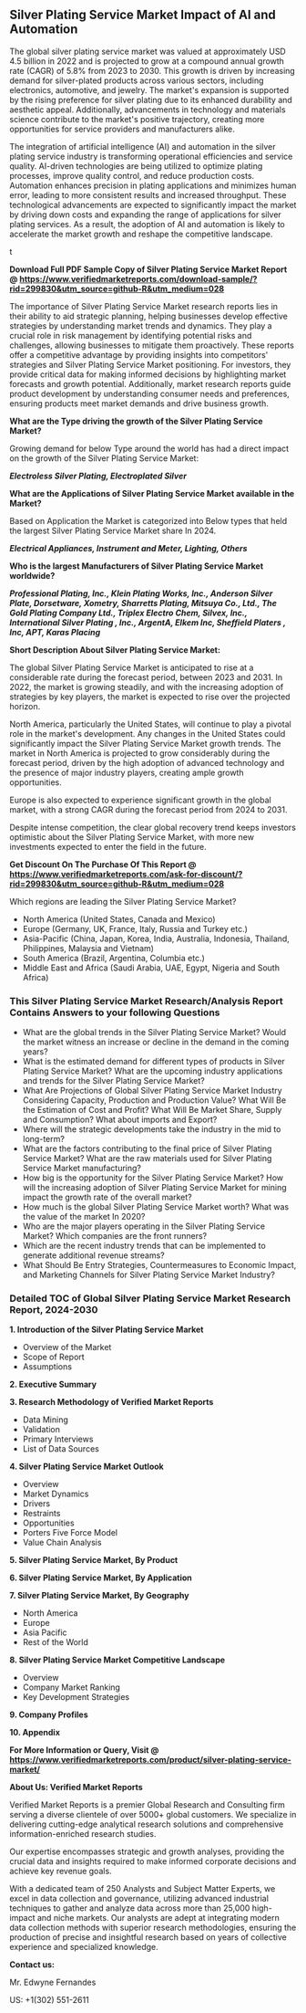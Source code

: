 <h2>Silver Plating Service Market Impact of AI and Automation</h2><p>The global silver plating service market was valued at approximately USD 4.5 billion in 2022 and is projected to grow at a compound annual growth rate (CAGR) of 5.8% from 2023 to 2030. This growth is driven by increasing demand for silver-plated products across various sectors, including electronics, automotive, and jewelry. The market's expansion is supported by the rising preference for silver plating due to its enhanced durability and aesthetic appeal. Additionally, advancements in technology and materials science contribute to the market's positive trajectory, creating more opportunities for service providers and manufacturers alike.</p><p>The integration of artificial intelligence (AI) and automation in the silver plating service industry is transforming operational efficiencies and service quality. AI-driven technologies are being utilized to optimize plating processes, improve quality control, and reduce production costs. Automation enhances precision in plating applications and minimizes human error, leading to more consistent results and increased throughput. These technological advancements are expected to significantly impact the market by driving down costs and expanding the range of applications for silver plating services. As a result, the adoption of AI and automation is likely to accelerate the market growth and reshape the competitive landscape.</p>t</p><p id="" class=""><strong>Download Full PDF Sample Copy of Silver Plating Service Market Report @ <a href="https://www.verifiedmarketreports.com/download-sample/?rid=299830&utm_source=github-R&utm_medium=028" target="_blank">https://www.verifiedmarketreports.com/download-sample/?rid=299830&utm_source=github-R&utm_medium=028</a></strong></p><p>The importance of&nbsp;Silver Plating Service Market research reports lies in their ability to aid strategic planning, helping businesses develop effective strategies by understanding market trends and dynamics. They play a crucial role in risk management by identifying potential risks and challenges, allowing businesses to mitigate them proactively. These reports offer a competitive advantage by providing insights into competitors' strategies and Silver Plating Service Market positioning. For investors, they provide critical data for making informed decisions by highlighting market forecasts and growth potential. Additionally, market research reports guide product development by understanding consumer needs and preferences, ensuring products meet market demands and drive business growth.</p><p><strong>What are the&nbsp;Type driving the growth of the Silver Plating Service Market?</strong></p><p id="" class="">Growing demand for below Type around the world has had a direct impact on the growth of the Silver Plating Service Market:</p><em><strong>Electroless Silver Plating, Electroplated Silver</strong></em></p><strong>What are the&nbsp;Applications&nbsp;of Silver Plating Service Market available in the Market?</strong></p><p id="" class="">Based on Application the Market is categorized into Below types that held the largest Silver Plating Service Market share In 2024.</p><em><strong>Electrical Appliances, Instrument and Meter, Lighting, Others</strong></em></p><strong>Who is the largest Manufacturers of Silver Plating Service Market worldwide?</strong></p><p><em><strong>Professional Plating, Inc., Klein Plating Works, Inc., Anderson Silver Plate, Dorsetware, Xometry, Sharretts Plating, Mitsuya Co., Ltd., The Gold Plating Company Ltd., Triplex Electro Chem, Silvex, Inc., International Silver Plating , Inc., ArgentA, Elkem Inc, Sheffield Platers , Inc, APT, Karas Placing</strong></em></p><p id="" class=""><strong>Short Description About Silver Plating Service Market:</strong></p><p>The global Silver Plating Service Market is anticipated to rise at a considerable rate during the forecast period, between 2023 and 2031. In 2022, the market is growing steadily, and with the increasing adoption of strategies by key players, the market is expected to rise over the projected horizon.</p><p>North America, particularly the United States, will continue to play a pivotal role in the market's development. Any changes in the United States could significantly impact the Silver Plating Service Market growth trends. The market in North America is projected to grow considerably during the forecast period, driven by the high adoption of advanced technology and the presence of major industry players, creating ample growth opportunities.</p><p>Europe is also expected to experience significant growth in the global market, with a strong CAGR during the forecast period from 2024 to 2031.</p><p>Despite intense competition, the clear global recovery trend keeps investors optimistic about the Silver Plating Service Market, with more new investments expected to enter the field in the future.</p><p id="" class=""><strong>Get Discount On The Purchase Of This Report @ <a href="https://www.verifiedmarketreports.com/ask-for-discount/?rid=299830&utm_source=github-R&utm_medium=028" target="_blank">https://www.verifiedmarketreports.com/ask-for-discount/?rid=299830&utm_source=github-R&utm_medium=028</a></strong></p>Which regions are leading the Silver Plating Service Market?</p><ul><li>North America (United States, Canada and Mexico)</li><li>Europe (Germany, UK, France, Italy, Russia and Turkey etc.)</li><li>Asia-Pacific (China, Japan, Korea, India, Australia, Indonesia, Thailand, Philippines, Malaysia and Vietnam)</li><li>South America (Brazil, Argentina, Columbia etc.)</li><li>Middle East and Africa (Saudi Arabia, UAE, Egypt, Nigeria and South Africa)</li></ul><h3 id="" class="">This Silver Plating Service Market Research/Analysis Report Contains Answers to your following Questions</h3><ul><li>What are the global trends in the Silver Plating Service Market? Would the market witness an increase or decline in the demand in the coming years?</li><li>What is the estimated demand for different types of products in Silver Plating Service Market? What are the upcoming industry applications and trends for the Silver Plating Service Market?</li><li>What Are Projections of Global Silver Plating Service Market Industry Considering Capacity, Production and Production Value? What Will Be the Estimation of Cost and Profit? What Will Be Market Share, Supply and Consumption? What about imports and Export?</li><li>Where will the strategic developments take the industry in the mid to long-term?</li><li>What are the factors contributing to the final price of Silver Plating Service Market? What are the raw materials used for Silver Plating Service Market manufacturing?</li><li>How big is the opportunity for the Silver Plating Service Market? How will the increasing adoption of Silver Plating Service Market for mining impact the growth rate of the overall market?</li><li>How much is the global Silver Plating Service Market worth? What was the value of the market In 2020?</li><li>Who are the major players operating in the Silver Plating Service Market? Which companies are the front runners?</li><li>Which are the recent industry trends that can be implemented to generate additional revenue streams?</li><li>What Should Be Entry Strategies, Countermeasures to Economic Impact, and Marketing Channels for Silver Plating Service Market Industry?</li></ul><h3 id="" class="">Detailed TOC of Global Silver Plating Service Market Research Report, 2024-2030</h3><p id="" class=""><strong>1. Introduction of the Silver Plating Service Market</strong></p><ul><li>Overview of the Market</li><li>Scope of Report</li><li>Assumptions</li></ul><p id="" class=""><strong>2. Executive Summary</strong></p><p id="" class=""><strong>3. Research Methodology of Verified Market Reports</strong></p><ul><li>Data Mining</li><li>Validation</li><li>Primary Interviews</li><li>List of Data Sources</li></ul><p id="" class=""><strong>4. Silver Plating Service Market Outlook</strong></p><ul><li>Overview</li><li>Market Dynamics</li><li>Drivers</li><li>Restraints</li><li>Opportunities</li><li>Porters Five Force Model</li><li>Value Chain Analysis</li></ul><p id="" class=""><strong>5. Silver Plating Service Market, By Product</strong></p><p id="" class=""><strong>6. Silver Plating Service Market, By Application</strong></p><p id="" class=""><strong>7. Silver Plating Service Market, By Geography</strong></p><ul><li>North America</li><li>Europe</li><li>Asia Pacific</li><li>Rest of the World</li></ul><p id="" class=""><strong>8. Silver Plating Service Market Competitive Landscape</strong></p><ul><li>Overview</li><li>Company Market Ranking</li><li>Key Development Strategies</li></ul><p id="" class=""><strong>9. Company Profiles</strong></p><p id="" class=""><strong>10. Appendix</strong></p><p id="" class=""><strong>For More Information or Query, Visit @ <a href="https://www.verifiedmarketreports.com/product/silver-plating-service-market/" target="_blank">https://www.verifiedmarketreports.com/product/silver-plating-service-market/</a></strong></p><p id="" class=""><strong>About Us: Verified Market Reports</strong></p><p id="" class="">Verified Market Reports is a premier Global Research and Consulting firm serving a diverse clientele of over 5000+ global customers. We specialize in delivering cutting-edge analytical research solutions and comprehensive information-enriched research studies.</p><p id="" class="">Our expertise encompasses strategic and growth analyses, providing the crucial data and insights required to make informed corporate decisions and achieve key revenue goals.</p><p id="" class="">With a dedicated team of 250 Analysts and Subject Matter Experts, we excel in data collection and governance, utilizing advanced industrial techniques to gather and analyze data across more than 25,000 high-impact and niche markets. Our analysts are adept at integrating modern data collection methods with superior research methodologies, ensuring the production of precise and insightful research based on years of collective experience and specialized knowledge.</p><p id="" class=""><strong>Contact us:</strong></p><p id="" class="">Mr. Edwyne Fernandes</p><p id="" class="">US: +1(302) 551-2611</p>